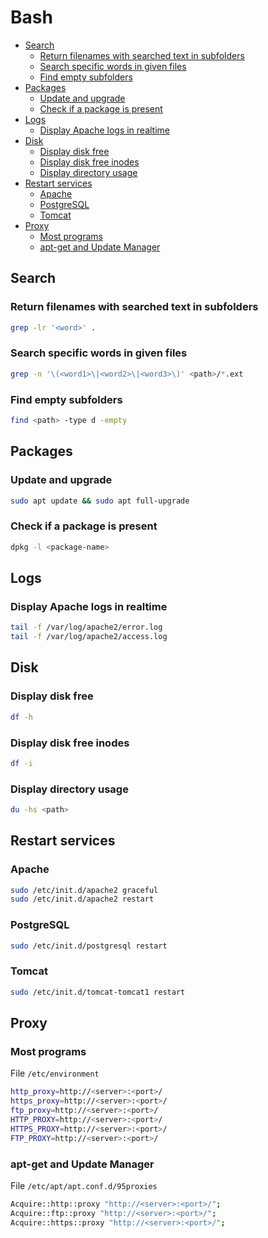 Bash
====

* [Search](#search)
    * [Return filenames with searched text in subfolders](#return-filenames-with-searched-text-in-subfolders)
    * [Search specific words in given files](#search-specific-words-in-given-files)
    * [Find empty subfolders](#find-empty-subfolders)
* [Packages](#packages)
    * [Update and upgrade](#update-and-upgrade)
    * [Check if a package is present](#check-if-a-package-is-present)
* [Logs](#logs)
    * [Display Apache logs in realtime](#display-apache-logs-in-realtime)
* [Disk](#disk)
    * [Display disk free](#display-disk-free)
    * [Display disk free inodes](#display-disk-free-inodes)
    * [Display directory usage](#display-directory-usage)
* [Restart services](#restart-services)
    * [Apache](#apache)
    * [PostgreSQL](#postgresql)
    * [Tomcat](#tomcat)
* [Proxy](#proxy)
    * [Most programs](#most-programs)
    * [apt-get and Update Manager](#apt-get-and-update-manager)

Search
------

### Return filenames with searched text in subfolders

```bash
grep -lr '<word>' .
```

### Search specific words in given files

```bash
grep -n '\(<word1>\|<word2>\|<word3>\)' <path>/*.ext
```

### Find empty subfolders

```bash
find <path> -type d -empty
```

Packages
--------

### Update and upgrade

```bash
sudo apt update && sudo apt full-upgrade
```

### Check if a package is present

```bash
dpkg -l <package-name>
```

Logs
----

### Display Apache logs in realtime

```bash
tail -f /var/log/apache2/error.log
tail -f /var/log/apache2/access.log
```

Disk
----

### Display disk free

```bash
df -h
```

### Display disk free inodes

```bash
df -i
```

### Display directory usage

```bash
du -hs <path>
```

Restart services
----------------

### Apache

```bash
sudo /etc/init.d/apache2 graceful
sudo /etc/init.d/apache2 restart
```

### PostgreSQL

```bash
sudo /etc/init.d/postgresql restart
```

### Tomcat

```bash
sudo /etc/init.d/tomcat-tomcat1 restart
```

Proxy
-----

### Most programs

File `/etc/environment`

```bash
http_proxy=http://<server>:<port>/
https_proxy=http://<server>:<port>/
ftp_proxy=http://<server>:<port>/
HTTP_PROXY=http://<server>:<port>/
HTTPS_PROXY=http://<server>:<port>/
FTP_PROXY=http://<server>:<port>/
```

### apt-get and Update Manager

File `/etc/apt/apt.conf.d/95proxies`

```bash
Acquire::http::proxy "http://<server>:<port>/";
Acquire::ftp::proxy "http://<server>:<port>/";
Acquire::https::proxy "http://<server>:<port>/";
```
